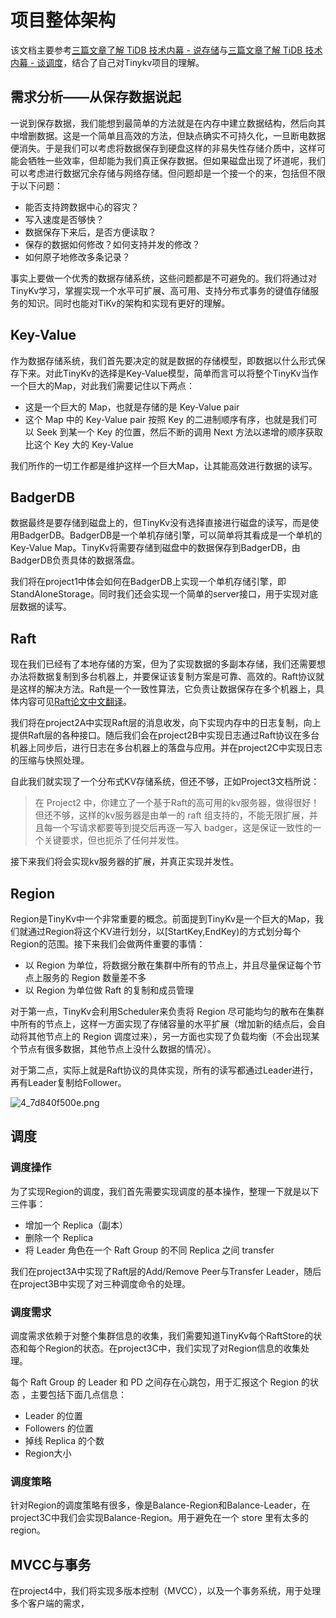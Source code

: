 # 项目整体架构
该文档主要参考[三篇文章了解 TiDB 技术内幕 - 说存储](https://cn.pingcap.com/blog/tidb-internal-1)与[三篇文章了解 TiDB 技术内幕 - 谈调度](https://cn.pingcap.com/blog/tidb-internal-3)，结合了自己对Tinykv项目的理解。

## 需求分析——从保存数据说起
一说到保存数据，我们能想到最简单的方法就是在内存中建立数据结构，然后向其中增删数据。这是一个简单且高效的方法，但缺点确实不可持久化，一旦断电数据便消失。于是我们可以考虑将数据保存到硬盘这样的非易失性存储介质中，这样可能会牺牲一些效率，但却能为我们真正保存数据。但如果磁盘出现了坏道呢，我们可以考虑进行数据冗余存储与网络存储。但问题却是一个接一个的来，包括但不限于以下问题：
* 能否支持跨数据中心的容灾？
* 写入速度是否够快？
* 数据保存下来后，是否方便读取？
* 保存的数据如何修改？如何支持并发的修改？
* 如何原子地修改多条记录？

事实上要做一个优秀的数据存储系统，这些问题都是不可避免的。我们将通过对TinyKv学习，掌握实现一个水平可扩展、高可用、支持分布式事务的键值存储服务的知识。同时也能对TiKv的架构和实现有更好的理解。

## Key-Value
作为数据存储系统，我们首先要决定的就是数据的存储模型，即数据以什么形式保存下来。对此TinyKv的选择是Key-Value模型，简单而言可以将整个TinyKv当作一个巨大的Map，对此我们需要记住以下两点：
* 这是一个巨大的 Map，也就是存储的是 Key-Value pair
* 这个 Map 中的 Key-Value pair 按照 Key 的二进制顺序有序，也就是我们可以 Seek 到某一个 Key 的位置，然后不断的调用 Next 方法以递增的顺序获取比这个 Key 大的 Key-Value
  
我们所作的一切工作都是维护这样一个巨大Map，让其能高效进行数据的读写。

## BadgerDB
数据最终是要存储到磁盘上的，但TinyKv没有选择直接进行磁盘的读写，而是使用BadgerDB。BadgerDB是一个单机存储引擎，可以简单将其看成是一个单机的Key-Value Map。TinyKv将需要存储到磁盘中的数据保存到BadgerDB，由BadgerDB负责具体的数据落盘。

我们将在project1中体会如何在BadgerDB上实现一个单机存储引擎，即StandAloneStorage。同时我们还会实现一个简单的server接口，用于实现对底层数据的读写。

## Raft
现在我们已经有了本地存储的方案，但为了实现数据的多副本存储，我们还需要想办法将数据复制到多台机器上，并要保证该复制方案是可靠、高效的。Raft协议就是这样的解决方法。Raft是一个一致性算法，它负责让数据保存在多个机器上，具体内容可见[Raft论文中文翻译](https://github.com/maemual/raft-zh_cn/blob/master/raft-zh_cn.md)。

我们将在project2A中实现Raft层的消息收发，向下实现内存中的日志复制，向上提供Raft层的各种接口。随后我们会在project2B中实现日志通过Raft协议在多台机器上同步后，进行日志在多台机器上的落盘与应用。并在project2C中实现日志的压缩与快照处理。

自此我们就实现了一个分布式KV存储系统，但还不够，正如Project3文档所说：
>在 Project2 中，你建立了一个基于Raft的高可用的kv服务器，做得很好！但还不够，这样的kv服务器是由单一的 raft 组支持的，不能无限扩展，并且每一个写请求都要等到提交后再逐一写入 badger，这是保证一致性的一个关键要求，但也扼杀了任何并发性。

接下来我们将会实现kv服务器的扩展，并真正实现并发性。

## Region
Region是TinyKv中一个非常重要的概念。前面提到TinyKv是一个巨大的Map，我们就通过Region将这个KV进行划分，以\[StartKey,EndKey)的方式划分每个Region的范围。接下来我们会做两件重要的事情：
* 以 Region 为单位，将数据分散在集群中所有的节点上，并且尽量保证每个节点上服务的 Region 数量差不多
* 以 Region 为单位做 Raft 的复制和成员管理

对于第一点，TinyKv会利用Scheduler来负责将 Region 尽可能均匀的散布在集群中所有的节点上，这样一方面实现了存储容量的水平扩展（增加新的结点后，会自动将其他节点上的 Region 调度过来），另一方面也实现了负载均衡（不会出现某个节点有很多数据，其他节点上没什么数据的情况）。

对于第二点，实际上就是Raft协议的具体实现，所有的读写都通过Leader进行，再有Leader复制给Follower。

![4_7d840f500e.png](4_7d840f500e.png)

## 调度
### 调度操作
为了实现Region的调度，我们首先需要实现调度的基本操作，整理一下就是以下三件事：
* 增加一个 Replica（副本）
* 删除一个 Replica
* 将 Leader 角色在一个 Raft Group 的不同 Replica 之间 transfer

我们在project3A中实现了Raft层的Add/Remove Peer与Transfer Leader，随后在project3B中实现了对三种调度命令的处理。

### 调度需求
调度需求依赖于对整个集群信息的收集，我们需要知道TinyKv每个RaftStore的状态和每个Region的状态。在project3C中，我们实现了对Region信息的收集处理。

每个 Raft Group 的 Leader 和 PD 之间存在心跳包，用于汇报这个 Region 的状态 ，主要包括下面几点信息：
* Leader 的位置
* Followers 的位置
* 掉线 Replica 的个数
* Region大小

### 调度策略
针对Region的调度策略有很多，像是Balance-Region和Balance-Leader，在project3C中我们会实现Balance-Region。用于避免在一个 store 里有太多的 region。

## MVCC与事务
在project4中，我们将实现多版本控制（MVCC），以及一个事务系统，用于处理多个客户端的需求，
